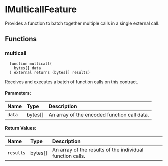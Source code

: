 # IMulticallFeature

Provides a function to batch together multiple calls in a single external call.

## Functions

### multicall

```solidity
  function multicall(
    bytes[] data
  ) external returns (bytes[] results)
```

Receives and executes a batch of function calls on this contract.

#### Parameters:

| Name   | Type    | Description                                 |
| :----- | :------ | :------------------------------------------ |
| `data` | bytes[] | An array of the encoded function call data. |

#### Return Values:

| Name      | Type    | Description                                               |
| :-------- | :------ | :-------------------------------------------------------- |
| `results` | bytes[] | An array of the results of the individual function calls. |
